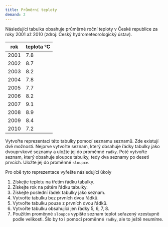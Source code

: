 ```yaml
---
title: Průměrní teploty
demand: 2
---
```


Následující tabulka obsahuje průměrné roční teploty v České republice za roky
2001 až 2010 (zdroj: Český hydrometeorologický ústav).

| rok  | teplota °C |
| ---- | ---------- |
| 2001 | 7.8        |
| 2002 | 8.7        |
| 2003 | 8.2        |
| 2004 | 7.8        |
| 2005 | 7.7        |
| 2006 | 8.2        |
| 2007 | 9.1        |
| 2008 | 8.9        |
| 2009 | 8.4        |
| 2010 | 7.2        |

Vytvořte reprezentaci této tabulky pomocí seznamu seznamů. Zde existují dvě možnosti. Nejprve vytvořte seznam, který obsahuje řádky tabulky jako dvouprvkové seznamy a uložte jej do proměnné `radky`. Poté vytvořte seznam, který obsahuje sloupce tabulky, tedy dva seznamy po deseti prvcích. Uložte jej do proměnné `sloupce`.

Pro obě tyto reprezentace vyřešte následující úkoly

1. Získejte teplotu na třetím řádku tabulky.
1. Získejte rok na pátém řádku tabulky.
1. Získejte poslední řádek tabulky jako seznam.
1. Vytvořte tabulku bez prvních dvou řádků.
1. Vytvořte tabulku pouze z prvních dvou řádků.
1. Vytvořte tabulku obsahující jen řádky 5, 6, 7, 8.
1. Použitím proměnné `sloupce` vypište seznam teplot seřazený vzestupně podle velikosti. Šlo by to i pomocí proměnné `radky`, ale to ještě neumíme.
